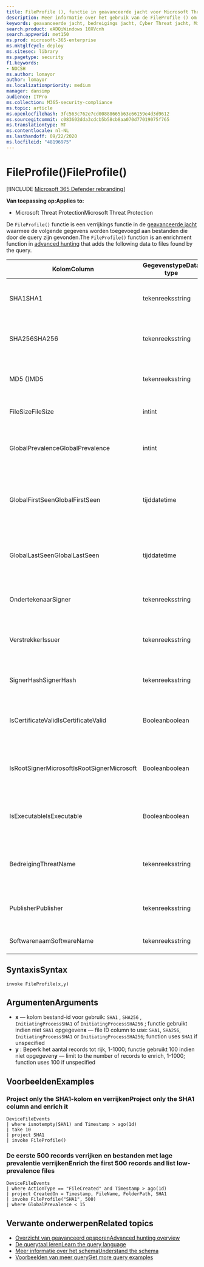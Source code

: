 ```yaml
---
title: FileProfile (), functie in geavanceerde jacht voor Microsoft Threat Protection
description: Meer informatie over het gebruik van de FileProfile () om informatie te verrijken over bestanden in uw geavanceerde zoekresultaten voor de jacht
keywords: geavanceerde jacht, bedreigings jacht, Cyber Threat jacht, Microsoft Threat Protection, Microsoft 365, MTP, m365, Search, query, Telemetry, schema naslag, kusto, FileProfile, bestands profiel, functie, verrijking
search.product: eADQiWindows 10XVcnh
search.appverid: met150
ms.prod: microsoft-365-enterprise
ms.mktglfcycl: deploy
ms.sitesec: library
ms.pagetype: security
f1.keywords:
- NOCSH
ms.author: lomayor
author: lomayor
ms.localizationpriority: medium
manager: dansimp
audience: ITPro
ms.collection: M365-security-compliance
ms.topic: article
ms.openlocfilehash: 3fc563c762e7cd00888665b63e66159e4d3d9612
ms.sourcegitcommit: c083602dda3cdcb5b58cb8aa070d77019075f765
ms.translationtype: MT
ms.contentlocale: nl-NL
ms.lasthandoff: 09/22/2020
ms.locfileid: "48196975"
---
```

# <a name="fileprofile"></a><span data-ttu-id="a5b20-104">FileProfile()</span><span class="sxs-lookup"><span data-stu-id="a5b20-104">FileProfile()</span></span>

[!INCLUDE [Microsoft 365 Defender rebranding](../includes/microsoft-defender.md)]


<span data-ttu-id="a5b20-105">**Van toepassing op:**</span><span class="sxs-lookup"><span data-stu-id="a5b20-105">**Applies to:**</span></span>
- <span data-ttu-id="a5b20-106">Microsoft Threat Protection</span><span class="sxs-lookup"><span data-stu-id="a5b20-106">Microsoft Threat Protection</span></span>

<span data-ttu-id="a5b20-107">De `FileProfile()` functie is een verrijkings functie in de [geavanceerde jacht](advanced-hunting-overview.md) waarmee de volgende gegevens worden toegevoegd aan bestanden die door de query zijn gevonden.</span><span class="sxs-lookup"><span data-stu-id="a5b20-107">The `FileProfile()` function is an enrichment function in [advanced hunting](advanced-hunting-overview.md) that adds the following data to files found by the query.</span></span>

| <span data-ttu-id="a5b20-108">Kolom</span><span class="sxs-lookup"><span data-stu-id="a5b20-108">Column</span></span> | <span data-ttu-id="a5b20-109">Gegevenstype</span><span class="sxs-lookup"><span data-stu-id="a5b20-109">Data type</span></span> | <span data-ttu-id="a5b20-110">Beschrijving</span><span class="sxs-lookup"><span data-stu-id="a5b20-110">Description</span></span> |
|------------|-------------|-------------|
| <span data-ttu-id="a5b20-111">SHA1</span><span class="sxs-lookup"><span data-stu-id="a5b20-111">SHA1</span></span> | <span data-ttu-id="a5b20-112">tekenreeks</span><span class="sxs-lookup"><span data-stu-id="a5b20-112">string</span></span> | <span data-ttu-id="a5b20-113">SHA-1 van het bestand waarop de opgenomen actie is toegepast</span><span class="sxs-lookup"><span data-stu-id="a5b20-113">SHA-1 of the file that the recorded action was applied to</span></span> |
| <span data-ttu-id="a5b20-114">SHA256</span><span class="sxs-lookup"><span data-stu-id="a5b20-114">SHA256</span></span> | <span data-ttu-id="a5b20-115">tekenreeks</span><span class="sxs-lookup"><span data-stu-id="a5b20-115">string</span></span> | <span data-ttu-id="a5b20-116">SHA-256 van het bestand waarop de opgenomen actie is toegepast</span><span class="sxs-lookup"><span data-stu-id="a5b20-116">SHA-256 of the file that the recorded action was applied to</span></span> |
| <span data-ttu-id="a5b20-117">MD5 ()</span><span class="sxs-lookup"><span data-stu-id="a5b20-117">MD5</span></span> | <span data-ttu-id="a5b20-118">tekenreeks</span><span class="sxs-lookup"><span data-stu-id="a5b20-118">string</span></span> | <span data-ttu-id="a5b20-119">MD5-hash van het bestand waarop de opgenomen actie is toegepast</span><span class="sxs-lookup"><span data-stu-id="a5b20-119">MD5 hash of the file that the recorded action was applied to</span></span> |
| <span data-ttu-id="a5b20-120">FileSize</span><span class="sxs-lookup"><span data-stu-id="a5b20-120">FileSize</span></span> | <span data-ttu-id="a5b20-121">int</span><span class="sxs-lookup"><span data-stu-id="a5b20-121">int</span></span> | <span data-ttu-id="a5b20-122">Bestandsgrootte in bytes</span><span class="sxs-lookup"><span data-stu-id="a5b20-122">Size of the file in bytes</span></span> |
| <span data-ttu-id="a5b20-123">GlobalPrevalence</span><span class="sxs-lookup"><span data-stu-id="a5b20-123">GlobalPrevalence</span></span> | <span data-ttu-id="a5b20-124">int</span><span class="sxs-lookup"><span data-stu-id="a5b20-124">int</span></span> | <span data-ttu-id="a5b20-125">Aantal exemplaren van de entiteit die is waargenomen door Microsoft Global</span><span class="sxs-lookup"><span data-stu-id="a5b20-125">Number of instances of the entity observed by Microsoft globally</span></span> |
| <span data-ttu-id="a5b20-126">GlobalFirstSeen</span><span class="sxs-lookup"><span data-stu-id="a5b20-126">GlobalFirstSeen</span></span> | <span data-ttu-id="a5b20-127">tijd</span><span class="sxs-lookup"><span data-stu-id="a5b20-127">datetime</span></span> | <span data-ttu-id="a5b20-128">De datum en tijd waarop de entiteit voor het eerst werd gevolgd door Microsoft Global</span><span class="sxs-lookup"><span data-stu-id="a5b20-128">Date and time when the entity was first observed by Microsoft globally</span></span> |
| <span data-ttu-id="a5b20-129">GlobalLastSeen</span><span class="sxs-lookup"><span data-stu-id="a5b20-129">GlobalLastSeen</span></span> | <span data-ttu-id="a5b20-130">tijd</span><span class="sxs-lookup"><span data-stu-id="a5b20-130">datetime</span></span> | <span data-ttu-id="a5b20-131">De datum en tijd waarop de entiteit voor het laatst is geobserveerd door Microsoft Global</span><span class="sxs-lookup"><span data-stu-id="a5b20-131">Date and time when the entity was last observed by Microsoft globally</span></span> |
| <span data-ttu-id="a5b20-132">Ondertekenaar</span><span class="sxs-lookup"><span data-stu-id="a5b20-132">Signer</span></span> | <span data-ttu-id="a5b20-133">tekenreeks</span><span class="sxs-lookup"><span data-stu-id="a5b20-133">string</span></span> | <span data-ttu-id="a5b20-134">Informatie over de ondertekenaar van het bestand</span><span class="sxs-lookup"><span data-stu-id="a5b20-134">Information about the signer of the file</span></span> |
| <span data-ttu-id="a5b20-135">Verstrekker</span><span class="sxs-lookup"><span data-stu-id="a5b20-135">Issuer</span></span> | <span data-ttu-id="a5b20-136">tekenreeks</span><span class="sxs-lookup"><span data-stu-id="a5b20-136">string</span></span> | <span data-ttu-id="a5b20-137">Informatie over de uitgevende certificeringsinstantie (CA)</span><span class="sxs-lookup"><span data-stu-id="a5b20-137">Information about the issuing certificate authority (CA)</span></span> |
| <span data-ttu-id="a5b20-138">SignerHash</span><span class="sxs-lookup"><span data-stu-id="a5b20-138">SignerHash</span></span> | <span data-ttu-id="a5b20-139">tekenreeks</span><span class="sxs-lookup"><span data-stu-id="a5b20-139">string</span></span> | <span data-ttu-id="a5b20-140">Unieke hash-waarde die de ondertekenaar identificeert</span><span class="sxs-lookup"><span data-stu-id="a5b20-140">Unique hash value identifying the signer</span></span> |
| <span data-ttu-id="a5b20-141">IsCertificateValid</span><span class="sxs-lookup"><span data-stu-id="a5b20-141">IsCertificateValid</span></span> | <span data-ttu-id="a5b20-142">Boolean</span><span class="sxs-lookup"><span data-stu-id="a5b20-142">boolean</span></span> | <span data-ttu-id="a5b20-143">Opgeven of het certificaat dat wordt gebruikt om het bestand te ondertekenen geldig is</span><span class="sxs-lookup"><span data-stu-id="a5b20-143">Whether the certificate used to sign the file is valid</span></span> |
| <span data-ttu-id="a5b20-144">IsRootSignerMicrosoft</span><span class="sxs-lookup"><span data-stu-id="a5b20-144">IsRootSignerMicrosoft</span></span> | <span data-ttu-id="a5b20-145">Boolean</span><span class="sxs-lookup"><span data-stu-id="a5b20-145">boolean</span></span> | <span data-ttu-id="a5b20-146">Geeft aan of de ondertekenaar van het basiscertificaat Microsoft is</span><span class="sxs-lookup"><span data-stu-id="a5b20-146">Indicates whether the signer of the root certificate is Microsoft</span></span> |
| <span data-ttu-id="a5b20-147">IsExecutable</span><span class="sxs-lookup"><span data-stu-id="a5b20-147">IsExecutable</span></span> | <span data-ttu-id="a5b20-148">Boolean</span><span class="sxs-lookup"><span data-stu-id="a5b20-148">boolean</span></span> | <span data-ttu-id="a5b20-149">Opgeven of het bestand een bestand is van een Portable Executable (PE)</span><span class="sxs-lookup"><span data-stu-id="a5b20-149">Whether the file is a Portable Executable (PE) file</span></span> |
| <span data-ttu-id="a5b20-150">Bedreiging</span><span class="sxs-lookup"><span data-stu-id="a5b20-150">ThreatName</span></span> | <span data-ttu-id="a5b20-151">tekenreeks</span><span class="sxs-lookup"><span data-stu-id="a5b20-151">string</span></span> | <span data-ttu-id="a5b20-152">Detectie naam voor malware of andere bedreigingen gevonden</span><span class="sxs-lookup"><span data-stu-id="a5b20-152">Detection name for any malware or other threats found</span></span> |
| <span data-ttu-id="a5b20-153">Publisher</span><span class="sxs-lookup"><span data-stu-id="a5b20-153">Publisher</span></span> | <span data-ttu-id="a5b20-154">tekenreeks</span><span class="sxs-lookup"><span data-stu-id="a5b20-154">string</span></span> | <span data-ttu-id="a5b20-155">Naam van de organisatie die het bestand heeft gepubliceerd</span><span class="sxs-lookup"><span data-stu-id="a5b20-155">Name of the organization that published the file</span></span> |
| <span data-ttu-id="a5b20-156">Softwarenaam</span><span class="sxs-lookup"><span data-stu-id="a5b20-156">SoftwareName</span></span> | <span data-ttu-id="a5b20-157">tekenreeks</span><span class="sxs-lookup"><span data-stu-id="a5b20-157">string</span></span> | <span data-ttu-id="a5b20-158">Naam van het SOFTWAREPRODUCT</span><span class="sxs-lookup"><span data-stu-id="a5b20-158">Name of the software product</span></span> |

## <a name="syntax"></a><span data-ttu-id="a5b20-159">Syntaxis</span><span class="sxs-lookup"><span data-stu-id="a5b20-159">Syntax</span></span>

```kusto
invoke FileProfile(x,y)
```

## <a name="arguments"></a><span data-ttu-id="a5b20-160">Argumenten</span><span class="sxs-lookup"><span data-stu-id="a5b20-160">Arguments</span></span>

- <span data-ttu-id="a5b20-161">**x** — kolom bestand-id voor gebruik: `SHA1` , `SHA256` , `InitiatingProcessSHA1` of `InitiatingProcessSHA256` ; functie gebruikt indien niet `SHA1` opgegeven</span><span class="sxs-lookup"><span data-stu-id="a5b20-161">**x** — file ID column to use: `SHA1`, `SHA256`, `InitiatingProcessSHA1` or `InitiatingProcessSHA256`; function uses `SHA1` if unspecified</span></span>
- <span data-ttu-id="a5b20-162">**y** : Beperk het aantal records tot rijk, 1-1000; functie gebruikt 100 indien niet opgegeven</span><span class="sxs-lookup"><span data-stu-id="a5b20-162">**y** — limit to the number of records to enrich, 1-1000; function uses 100 if unspecified</span></span>

## <a name="examples"></a><span data-ttu-id="a5b20-163">Voorbeelden</span><span class="sxs-lookup"><span data-stu-id="a5b20-163">Examples</span></span>

### <a name="project-only-the-sha1-column-and-enrich-it"></a><span data-ttu-id="a5b20-164">Project only the SHA1-kolom en verrijken</span><span class="sxs-lookup"><span data-stu-id="a5b20-164">Project only the SHA1 column and enrich it</span></span>

```kusto
DeviceFileEvents
| where isnotempty(SHA1) and Timestamp > ago(1d)
| take 10
| project SHA1
| invoke FileProfile()
```

### <a name="enrich-the-first-500-records-and-list-low-prevalence-files"></a><span data-ttu-id="a5b20-165">De eerste 500 records verrijken en bestanden met lage prevalentie verrijken</span><span class="sxs-lookup"><span data-stu-id="a5b20-165">Enrich the first 500 records and list low-prevalence files</span></span>

```kusto
DeviceFileEvents
| where ActionType == "FileCreated" and Timestamp > ago(1d)
| project CreatedOn = Timestamp, FileName, FolderPath, SHA1
| invoke FileProfile("SHA1", 500) 
| where GlobalPrevalence < 15
```

## <a name="related-topics"></a><span data-ttu-id="a5b20-166">Verwante onderwerpen</span><span class="sxs-lookup"><span data-stu-id="a5b20-166">Related topics</span></span>
- [<span data-ttu-id="a5b20-167">Overzicht van geavanceerd opsporen</span><span class="sxs-lookup"><span data-stu-id="a5b20-167">Advanced hunting overview</span></span>](advanced-hunting-overview.md)
- [<span data-ttu-id="a5b20-168">De querytaal leren</span><span class="sxs-lookup"><span data-stu-id="a5b20-168">Learn the query language</span></span>](advanced-hunting-query-language.md)
- [<span data-ttu-id="a5b20-169">Meer informatie over het schema</span><span class="sxs-lookup"><span data-stu-id="a5b20-169">Understand the schema</span></span>](advanced-hunting-schema-tables.md)
- [<span data-ttu-id="a5b20-170">Voorbeelden van meer query</span><span class="sxs-lookup"><span data-stu-id="a5b20-170">Get more query examples</span></span>](advanced-hunting-shared-queries.md)
